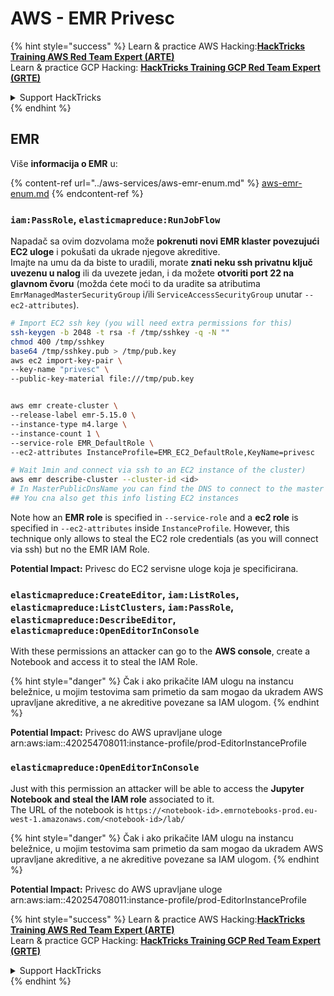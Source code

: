 # AWS - EMR Privesc

{% hint style="success" %}
Learn & practice AWS Hacking:<img src="../../../.gitbook/assets/image (1).png" alt="" data-size="line">[**HackTricks Training AWS Red Team Expert (ARTE)**](https://training.hacktricks.xyz/courses/arte)<img src="../../../.gitbook/assets/image (1).png" alt="" data-size="line">\
Learn & practice GCP Hacking: <img src="../../../.gitbook/assets/image (2).png" alt="" data-size="line">[**HackTricks Training GCP Red Team Expert (GRTE)**<img src="../../../.gitbook/assets/image (2).png" alt="" data-size="line">](https://training.hacktricks.xyz/courses/grte)

<details>

<summary>Support HackTricks</summary>

* Check the [**subscription plans**](https://github.com/sponsors/carlospolop)!
* **Join the** 💬 [**Discord group**](https://discord.gg/hRep4RUj7f) or the [**telegram group**](https://t.me/peass) or **follow** us on **Twitter** 🐦 [**@hacktricks\_live**](https://twitter.com/hacktricks\_live)**.**
* **Share hacking tricks by submitting PRs to the** [**HackTricks**](https://github.com/carlospolop/hacktricks) and [**HackTricks Cloud**](https://github.com/carlospolop/hacktricks-cloud) github repos.

</details>
{% endhint %}

## EMR

Više **informacija o EMR** u:

{% content-ref url="../aws-services/aws-emr-enum.md" %}
[aws-emr-enum.md](../aws-services/aws-emr-enum.md)
{% endcontent-ref %}

### `iam:PassRole`, `elasticmapreduce:RunJobFlow`

Napadač sa ovim dozvolama može **pokrenuti novi EMR klaster povezujući EC2 uloge** i pokušati da ukrade njegove akreditive.\
Imajte na umu da da biste to uradili, morate **znati neku ssh privatnu ključ uvezenu u nalog** ili da uvezete jedan, i da možete **otvoriti port 22 na glavnom čvoru** (možda ćete moći to da uradite sa atributima `EmrManagedMasterSecurityGroup` i/ili `ServiceAccessSecurityGroup` unutar `--ec2-attributes`).
```bash
# Import EC2 ssh key (you will need extra permissions for this)
ssh-keygen -b 2048 -t rsa -f /tmp/sshkey -q -N ""
chmod 400 /tmp/sshkey
base64 /tmp/sshkey.pub > /tmp/pub.key
aws ec2 import-key-pair \
--key-name "privesc" \
--public-key-material file:///tmp/pub.key


aws emr create-cluster \
--release-label emr-5.15.0 \
--instance-type m4.large \
--instance-count 1 \
--service-role EMR_DefaultRole \
--ec2-attributes InstanceProfile=EMR_EC2_DefaultRole,KeyName=privesc

# Wait 1min and connect via ssh to an EC2 instance of the cluster)
aws emr describe-cluster --cluster-id <id>
# In MasterPublicDnsName you can find the DNS to connect to the master instance
## You cna also get this info listing EC2 instances
```
Note how an **EMR role** is specified in `--service-role` and a **ec2 role** is specified in `--ec2-attributes` inside `InstanceProfile`. However, this technique only allows to steal the EC2 role credentials (as you will connect via ssh) but no the EMR IAM Role.

**Potential Impact:** Privesc do EC2 servisne uloge koja je specificirana.

### `elasticmapreduce:CreateEditor`, `iam:ListRoles`, `elasticmapreduce:ListClusters`, `iam:PassRole`, `elasticmapreduce:DescribeEditor`, `elasticmapreduce:OpenEditorInConsole`

With these permissions an attacker can go to the **AWS console**, create a Notebook and access it to steal the IAM Role.

{% hint style="danger" %}
Čak i ako prikačite IAM ulogu na instancu beležnice, u mojim testovima sam primetio da sam mogao da ukradem AWS upravljane akreditive, a ne akreditive povezane sa IAM ulogom.
{% endhint %}

**Potential Impact:** Privesc do AWS upravljane uloge arn:aws:iam::420254708011:instance-profile/prod-EditorInstanceProfile

### `elasticmapreduce:OpenEditorInConsole`

Just with this permission an attacker will be able to access the **Jupyter Notebook and steal the IAM role** associated to it.\
The URL of the notebook is `https://<notebook-id>.emrnotebooks-prod.eu-west-1.amazonaws.com/<notebook-id>/lab/`

{% hint style="danger" %}
Čak i ako prikačite IAM ulogu na instancu beležnice, u mojim testovima sam primetio da sam mogao da ukradem AWS upravljane akreditive, a ne akreditive povezane sa IAM ulogom.
{% endhint %}

**Potential Impact:** Privesc do AWS upravljane uloge arn:aws:iam::420254708011:instance-profile/prod-EditorInstanceProfile

{% hint style="success" %}
Learn & practice AWS Hacking:<img src="../../../.gitbook/assets/image (1).png" alt="" data-size="line">[**HackTricks Training AWS Red Team Expert (ARTE)**](https://training.hacktricks.xyz/courses/arte)<img src="../../../.gitbook/assets/image (1).png" alt="" data-size="line">\
Learn & practice GCP Hacking: <img src="../../../.gitbook/assets/image (2).png" alt="" data-size="line">[**HackTricks Training GCP Red Team Expert (GRTE)**<img src="../../../.gitbook/assets/image (2).png" alt="" data-size="line">](https://training.hacktricks.xyz/courses/grte)

<details>

<summary>Support HackTricks</summary>

* Check the [**subscription plans**](https://github.com/sponsors/carlospolop)!
* **Join the** 💬 [**Discord group**](https://discord.gg/hRep4RUj7f) or the [**telegram group**](https://t.me/peass) or **follow** us on **Twitter** 🐦 [**@hacktricks\_live**](https://twitter.com/hacktricks\_live)**.**
* **Share hacking tricks by submitting PRs to the** [**HackTricks**](https://github.com/carlospolop/hacktricks) and [**HackTricks Cloud**](https://github.com/carlospolop/hacktricks-cloud) github repos.

</details>
{% endhint %}
